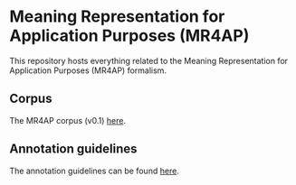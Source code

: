 Meaning Representation for Application Purposes (MR4AP)
=======================================================

This repository hosts everything related to the Meaning Representation for Application Purposes (MR4AP) formalism.

## Corpus

The MR4AP corpus (v0.1) [here](mr4ap_corpus).

## Annotation guidelines

The annotation guidelines can be found [here](mr4ap_guidelines).